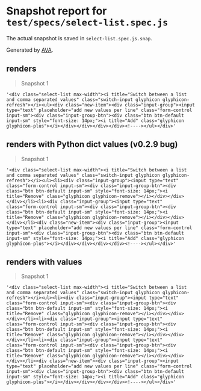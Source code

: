 # Snapshot report for `test/specs/select-list.spec.js`

The actual snapshot is saved in `select-list.spec.js.snap`.

Generated by [AVA](https://ava.li).

## renders

> Snapshot 1

    '<div class="select-list max-width"><i title="Switch between a list and comma separated values" class="switch-input glyphicon glyphicon-refresh"></i><ul><div class="new-item"><div class="input-group"><input type="text" placeholder="add new values per line" class="form-control input-sm"><div class="input-group-btn"><div class="btn btn-default input-sm" style="font-size: 14px;"><i title="Add" class="glyphicon glyphicon-plus"></i></div></div></div></div><!----></ul></div>'

## renders with Python dict values (v0.2.9 bug)

> Snapshot 1

    '<div class="select-list max-width"><i title="Switch between a list and comma separated values" class="switch-input glyphicon glyphicon-refresh"></i><ul><li><div class="input-group"><input type="text" class="form-control input-sm"><div class="input-group-btn"><div class="btn btn-default input-sm" style="font-size: 14px;"><i title="Remove" class="glyphicon glyphicon-remove"></i></div></div></div></li><li><div class="input-group"><input type="text" class="form-control input-sm"><div class="input-group-btn"><div class="btn btn-default input-sm" style="font-size: 14px;"><i title="Remove" class="glyphicon glyphicon-remove"></i></div></div></div></li><div class="new-item"><div class="input-group"><input type="text" placeholder="add new values per line" class="form-control input-sm"><div class="input-group-btn"><div class="btn btn-default input-sm" style="font-size: 14px;"><i title="Add" class="glyphicon glyphicon-plus"></i></div></div></div></div><!----></ul></div>'

## renders with values

> Snapshot 1

    '<div class="select-list max-width"><i title="Switch between a list and comma separated values" class="switch-input glyphicon glyphicon-refresh"></i><ul><li><div class="input-group"><input type="text" class="form-control input-sm"><div class="input-group-btn"><div class="btn btn-default input-sm" style="font-size: 14px;"><i title="Remove" class="glyphicon glyphicon-remove"></i></div></div></div></li><li><div class="input-group"><input type="text" class="form-control input-sm"><div class="input-group-btn"><div class="btn btn-default input-sm" style="font-size: 14px;"><i title="Remove" class="glyphicon glyphicon-remove"></i></div></div></div></li><li><div class="input-group"><input type="text" class="form-control input-sm"><div class="input-group-btn"><div class="btn btn-default input-sm" style="font-size: 14px;"><i title="Remove" class="glyphicon glyphicon-remove"></i></div></div></div></li><div class="new-item"><div class="input-group"><input type="text" placeholder="add new values per line" class="form-control input-sm"><div class="input-group-btn"><div class="btn btn-default input-sm" style="font-size: 14px;"><i title="Add" class="glyphicon glyphicon-plus"></i></div></div></div></div><!----></ul></div>'

